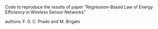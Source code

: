 Code to reproduce the results of paper "Regression-Based Law of Energy Efficiency in Wireless Sensor Networks"

authors: F. 0. C. Prado and M. Brigato 
